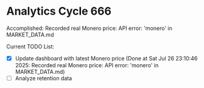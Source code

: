 # Analytics Cycle 666

Accomplished: Recorded real Monero price: API error: 'monero' in MARKET_DATA.md

Current TODO List:

- [x] Update dashboard with latest Monero price  (Done at Sat Jul 26 23:10:46 2025: Recorded real Monero price: API error: 'monero' in MARKET_DATA.md)
- [ ] Analyze retention data